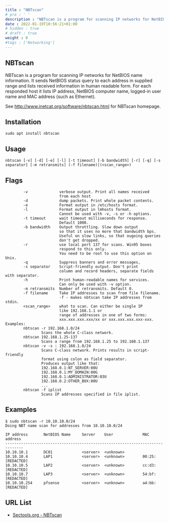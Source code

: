 ```yaml
---
title : "NBTscan"
# pre : ' '
description : "NBTscan is a program for scanning IP networks for NetBIOS name information."
date : 2022-01-19T10:56:21+01:00
# hidden : true
# draft : true
weight : 0
#tags : ['Networking']
---
```


## NBTscan

NBTscan is a program for scanning IP networks for NetBIOS name information. It sends NetBIOS status query to each address in supplied range and lists received information in human readable form. For each responded host it lists IP address, NetBIOS computer name, logged-in user name and MAC address (such as Ethernet).

See <http://www.inetcat.org/software/nbtscan.html> for NBTscan homepage.

## Installation

```plain
sudo apt install nbtscan
```

## Usage

```plain
nbtscan [-v] [-d] [-e] [-l] [-t timeout] [-b bandwidth] [-r] [-q] [-s separator] [-m retransmits] (-f filename)|(<scan_range>) 
```

## Flags

```plain
        -v              verbose output. Print all names received
                        from each host
        -d              dump packets. Print whole packet contents.
        -e              Format output in /etc/hosts format.
        -l              Format output in lmhosts format.
                        Cannot be used with -v, -s or -h options.
        -t timeout      wait timeout milliseconds for response.
                        Default 1000.
        -b bandwidth    Output throttling. Slow down output
                        so that it uses no more that bandwidth bps.
                        Useful on slow links, so that ougoing queries
                        don't get dropped.
        -r              use local port 137 for scans. Win95 boxes
                        respond to this only.
                        You need to be root to use this option on Unix.
        -q              Suppress banners and error messages,
        -s separator    Script-friendly output. Don't print
                        column and record headers, separate fields with separator.
        -h              Print human-readable names for services.
                        Can only be used with -v option.
        -m retransmits  Number of retransmits. Default 0.
        -f filename     Take IP addresses to scan from file filename.
                        -f - makes nbtscan take IP addresses from stdin.
        <scan_range>    what to scan. Can either be single IP
                        like 192.168.1.1 or
                        range of addresses in one of two forms: 
                        xxx.xxx.xxx.xxx/xx or xxx.xxx.xxx.xxx-xxx.
Examples:
        nbtscan -r 192.168.1.0/24
                Scans the whole C-class network.
        nbtscan 192.168.1.25-137
                Scans a range from 192.168.1.25 to 192.168.1.137
        nbtscan -v -s : 192.168.1.0/24
                Scans C-class network. Prints results in script-friendly
                format using colon as field separator.
                Produces output like that:
                192.168.0.1:NT_SERVER:00U
                192.168.0.1:MY_DOMAIN:00G
                192.168.0.1:ADMINISTRATOR:03U
                192.168.0.2:OTHER_BOX:00U
                ...
        nbtscan -f iplist
                Scans IP addresses specified in file iplist.
```

## Examples

```plain
$ sudo nbtscan -r 10.10.10.0/24
Doing NBT name scan for addresses from 10.10.10.0/24

IP address       NetBIOS Name     Server    User             MAC address      
------------------------------------------------------------------------------
10.10.10.1       DC01             <server>  <unknown>        
10.10.10.4       LAP1             <server>  <unknown>        00:25:[REDACTED]
10.10.10.5       LAP2             <server>  <unknown>        cc:d3:[REDACTED]
10.10.10.7       LAP3             <server>  <unknown>        54:bf:[REDACTED]
10.10.10.254     pfsense          <server>  <unknown>        a4:bb:[REDACTED]
```

## URL List

* [Sectools.org - NBTscan](https://sectools.org/tool/nbtscan/)
